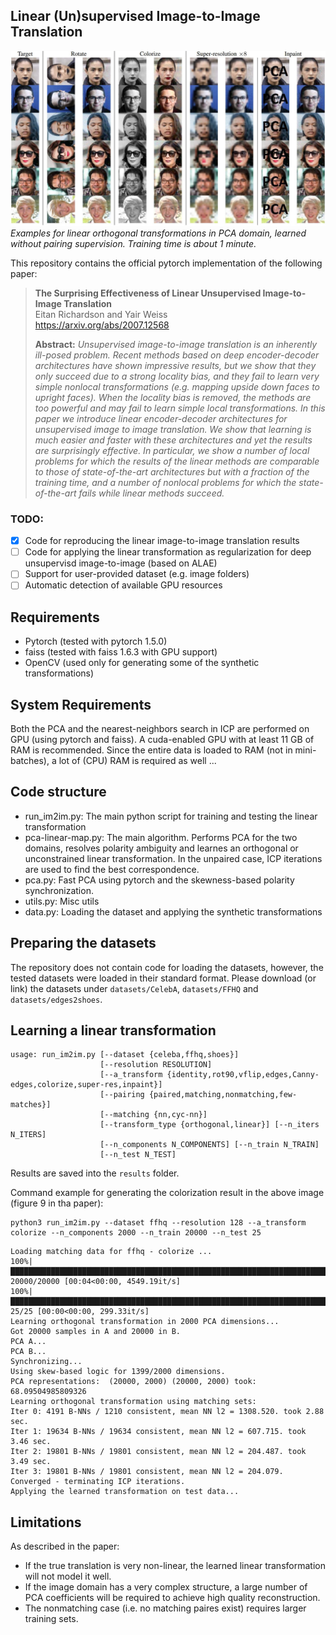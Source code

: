 ## Linear (Un)supervised Image-to-Image Translation

![Teaser image](./figures/lin-results.jpg)
*Examples for linear orthogonal transformations in PCA domain, learned without pairing supervision. Training time is about 1 minute.*

This repository contains the official pytorch implementation of the following paper:

> **The Surprising Effectiveness of Linear Unsupervised Image-to-Image Translation**<br>
> Eitan Richardson and Yair Weiss<br>
> https://arxiv.org/abs/2007.12568
>
> **Abstract:** *Unsupervised image-to-image translation is an inherently ill-posed problem. Recent methods based on deep encoder-decoder architectures have shown impressive results, but we show that they only succeed due to a strong locality bias, and they fail to learn very simple nonlocal transformations (e.g. mapping upside down faces to upright faces). When the locality bias is removed, the methods are too powerful and may fail to learn simple local transformations. In this paper we introduce linear encoder-decoder architectures for unsupervised image to image translation. We show that learning is much easier and faster with these architectures and yet the results are surprisingly effective. In particular, we show a number of local problems for which the results of the linear methods are comparable to those of state-of-the-art architectures but with a fraction of the training time, and a number of nonlocal problems for which the state-of-the-art fails while linear methods succeed.*

### TODO:
- [X] Code for reproducing the linear image-to-image translation results
- [ ] Code for applying the linear transformation as regularization for deep unsupervisd image-to-image (based on ALAE)
- [ ] Support for user-provided dataset (e.g. image folders)
- [ ] Automatic detection of available GPU resources

## Requirements

* Pytorch (tested with pytorch 1.5.0)
* faiss (tested with faiss 1.6.3 with GPU support)
* OpenCV (used only for generating some of the synthetic transformations)

## System Requirements

Both the PCA and the nearest-neighbors search in ICP are performed on GPU (using pytorch and faiss).
A cuda-enabled GPU with at least 11 GB of RAM is recommended.
Since the entire data is loaded to RAM (not in mini-batches), a lot of (CPU) RAM is required as well ...

## Code structure

* run_im2im.py: The main python script for training and testing the linear transformation
* pca-linear-map.py: The main algorithm. Performs PCA for the two domains, resolves polarity ambiguity and learnes an orthogonal or unconstrained linear transformation. In the unpaired case, ICP iterations are used to find the best correspondence.
* pca.py: Fast PCA using pytorch and the skewness-based polarity synchronization.
* utils.py: Misc utils
* data.py: Loading the dataset and applying the synthetic transformations

## Preparing the datasets

The repository does not contain code for loading the datasets, however, the tested datasets were loaded in their standard format.
Please download (or link) the datasets under `datasets/CelebA`, `datasets/FFHQ` and `datasets/edges2shoes`.

## Learning a linear transformation

```
usage: run_im2im.py [--dataset {celeba,ffhq,shoes}]
                    [--resolution RESOLUTION]
                    [--a_transform {identity,rot90,vflip,edges,Canny-edges,colorize,super-res,inpaint}]
                    [--pairing {paired,matching,nonmatching,few-matches}]
                    [--matching {nn,cyc-nn}]
                    [--transform_type {orthogonal,linear}] [--n_iters N_ITERS]
                    [--n_components N_COMPONENTS] [--n_train N_TRAIN]
                    [--n_test N_TEST]
```

Results are saved into the `results` folder.

Command example for generating the colorization result in the above image (figure 9 in tha paper):

```
python3 run_im2im.py --dataset ffhq --resolution 128 --a_transform colorize --n_components 2000 --n_train 20000 --n_test 25
```
```
Loading matching data for ffhq - colorize ...
100%|██████████████████████████████████████████████████████████████████████████| 20000/20000 [00:04<00:00, 4549.19it/s]
100%|█████████████████████████████████████████████████████████████████████████████████| 25/25 [00:00<00:00, 299.33it/s]
Learning orthogonal transformation in 2000 PCA dimensions...
Got 20000 samples in A and 20000 in B.
PCA A...
PCA B...
Synchronizing...
Using skew-based logic for 1399/2000 dimensions.
PCA representations:  (20000, 2000) (20000, 2000) took: 68.09504985809326
Learning orthogonal transformation using matching sets:
Iter 0: 4191 B-NNs / 1210 consistent, mean NN l2 = 1308.520. took 2.88 sec.
Iter 1: 19634 B-NNs / 19634 consistent, mean NN l2 = 607.715. took 3.46 sec.
Iter 2: 19801 B-NNs / 19801 consistent, mean NN l2 = 204.487. took 3.49 sec.
Iter 3: 19801 B-NNs / 19801 consistent, mean NN l2 = 204.079. Converged - terminating ICP iterations.
Applying the learned transformation on test data...
```

## Limitations

As described in the paper:
* If the true translation is very non-linear, the learned linear transformation will not model it well.
* If the image domain has a very complex structure, a large number of PCA coefficients will be required to achieve high quality reconstruction.
* The nonmatching case (i.e. no matching paires exist) requires larger training sets.
